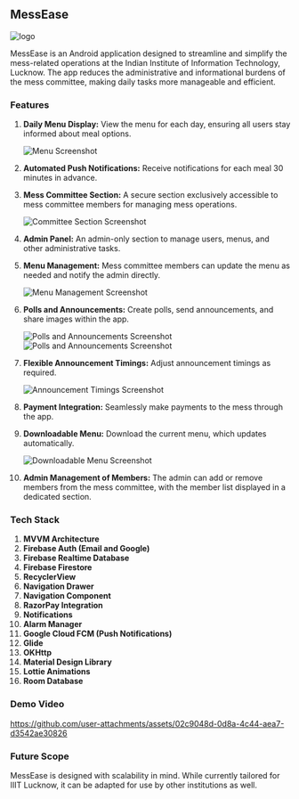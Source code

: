 
## **MessEase** 

![logo](https://github.com/user-attachments/assets/02c34e6a-2e85-4745-82b8-715d2fdda3df)


MessEase is an Android application designed to streamline and simplify the mess-related operations at the Indian Institute of Information Technology, Lucknow. The app reduces the administrative and informational burdens of the mess committee, making daily tasks more manageable and efficient.

### **Features**
1. **Daily Menu Display:** View the menu for each day, ensuring all users stay informed about meal options.
   
   ![Menu Screenshot](https://github.com/user-attachments/assets/0e54b882-d913-4494-a8b7-69b17f19d455)

2. **Automated Push Notifications:** Receive notifications for each meal 30 minutes in advance.

3. **Mess Committee Section:** A secure section exclusively accessible to mess committee members for managing mess operations.
   
   ![Committee Section Screenshot](https://github.com/user-attachments/assets/66470546-67cb-4005-a25b-b508b2d438de)

4. **Admin Panel:** An admin-only section to manage users, menus, and other administrative tasks.

5. **Menu Management:** Mess committee members can update the menu as needed and notify the admin directly.
   
   ![Menu Management Screenshot](https://github.com/user-attachments/assets/35f2d513-bbbc-45f6-b01e-63c681cdbb99)

6. **Polls and Announcements:** Create polls, send announcements, and share images within the app.
   
   ![Polls and Announcements Screenshot](https://github.com/user-attachments/assets/bdb54af2-f88a-4db5-886d-3cc388e4938f)
   ![Polls and Announcements Screenshot](https://github.com/user-attachments/assets/75514b40-bcbf-473b-9972-a358631d537c)

7. **Flexible Announcement Timings:** Adjust announcement timings as required.
   
   ![Announcement Timings Screenshot](https://github.com/user-attachments/assets/769975b3-bf6c-4e3c-9f04-ead2f6dda8fb)

8. **Payment Integration:** Seamlessly make payments to the mess through the app.

9. **Downloadable Menu:** Download the current menu, which updates automatically.
   
   ![Downloadable Menu Screenshot](https://github.com/user-attachments/assets/3b7d1c80-6995-4bbd-b161-1b759d030588)

10. **Admin Management of Members:** The admin can add or remove members from the mess committee, with the member list displayed in a dedicated section.

### **Tech Stack**
1. **MVVM Architecture**
2. **Firebase Auth (Email and Google)**
3. **Firebase Realtime Database**
4. **Firebase Firestore**
5. **RecyclerView**
6. **Navigation Drawer**
7. **Navigation Component**
8. **RazorPay Integration**
9. **Notifications**
10. **Alarm Manager**
11. **Google Cloud FCM (Push Notifications)**
12. **Glide**
13. **OKHttp**
14. **Material Design Library**
15. **Lottie Animations**
16. **Room Database**

### Demo Video

https://github.com/user-attachments/assets/02c9048d-0d8a-4c44-aea7-d3542ae30826

### **Future Scope**
MessEase is designed with scalability in mind. While currently tailored for IIIT Lucknow, it can be adapted for use by other institutions as well.

